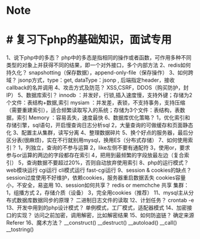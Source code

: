 # Note
# # 复习下php的基础知识，面试专用
1、说下php中的多态？
   php中的多态是指相同的操作或者函数，可作用多种不同类型的对象上并获得不同的结果，即一个对外接口，多个内部方法
2、redis如何持久化？
   snapshotting（保存数据），append-only-file（保存操作）
3、如何跨域？
   jsonp方式，type：get, dataType：jsonp , 后端指定header，接收callback的名并调用
4、攻击方式及防范？
   XSS,CSRF，DDOS（购买防护，封IP）
5、数据库索引？
   innodb ：并发好，行锁,插入速度慢，支持外键；存储为2个文件：表结构+数据,索引
   mysiam ：并发差，表锁，不支持事务，支持压缩（需要重建索引），适合频繁读取写入的系统；存储为3个文件：表结构，表数据，索引
   Memory ：容易丢失，速度最快
6、数据库优化策略？
   1，优化索引和存储引擎，sql语句，开启慢查询日志分析sql
   2，大量查询的可做缓存和页面静态化
   3、配置主从集群，读写分离
   4、整理数据碎片
   5、换个好点的服务器，最后分区分表(很麻烦)，实在不行就别用mysql，换用ES（分布式存储）
7、如何使用索引？
   1，列独立，查询的不参与运算
   2，like左侧不要有通配符
   3，使用or，要求参与or运算的两边的字段都存在索引
   4，把用到最频繁的字段放最左边（复合索引）
   5，查询数据不要超过20%，否则自动放弃使用索引
8、php的运行模式？
   web模块运行   cgi运行
   cli模式运行   fast-cgi运行
9、session  & cookies的缺点？
   session过度使用不好维护，依赖cookies，服务器重启数据丢失
   cookies容量小，不安全，易盗用
10、session如何共享？
   redis or memchche 共享
   集群：1，组播方式  2，存储介质（设备）  3，完全用cookies（推荐）
11、mysql主从分布式数据库数据同步的原理？
   二进制日志文件的读取
12、计划任务？
   crontab -e
13、开发中用到的php设计模式？
   单例模式，工厂模式，适配器模式
14、加密接口的实现？
   访问之前加密，调用解密，比如解密结果
15、如何防盗链？
   确定来源Referer
16、魔术方法？
   __construct() __destruct()  __autoload()
   __call()   __tostring()


